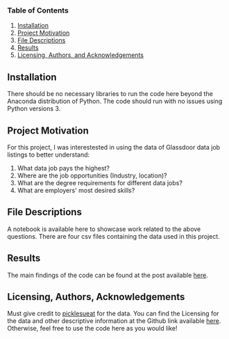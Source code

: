 ### Table of Contents

1. [Installation](#installation)
2. [Project Motivation](#motivation)
3. [File Descriptions](#files)
4. [Results](#results)
5. [Licensing, Authors, and Acknowledgements](#licensing)

## Installation <a name="installation"></a>

There should be no necessary libraries to run the code here beyond the Anaconda distribution of Python.  The code should run with no issues using Python versions 3.

## Project Motivation<a name="motivation"></a>

For this project, I was interestested in using the data of Glassdoor data job listings to better understand:

1. What data job pays the highest?
2. Where are the job opportunities (Industry, location)?
3. What are the degree requirements for different data jobs?
4. What are employers' most desired skills?

## File Descriptions <a name="files"></a>

A notebook is available here to showcase work related to the above questions. 
There are four csv files containing the data used in this project.

## Results <a name="results"></a>

The main findings of the code can be found at the post available [here](https://medium.com/@xiaoqi.zhang963/considering-a-career-in-data-a882dbc5851b).

## Licensing, Authors, Acknowledgements<a name="licensing"></a>

Must give credit to [picklesueat](https://github.com/picklesueat/data_jobs_data) for the data. You can find the Licensing for the data and other descriptive information at the Github link available [here](https://github.com/picklesueat/data_jobs_data). Otherwise, feel free to use the code here as you would like! 
